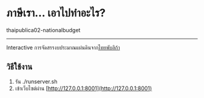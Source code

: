 ภาษีเรา... เอาไปทำอะไร?
==========
thaipublica02-nationalbudget
***

Interactive การจัดสรรงบประมาณแผ่นดินจาก[ไทยพับลิก้า](http://thaipublca.org)

วิธีใช้งาน
----------
1. รัน ./runserver.sh
2. เข้าเว็บไซต์ผ่าน [http://127.0.0.1:8001](http://127.0.0.1:8001)